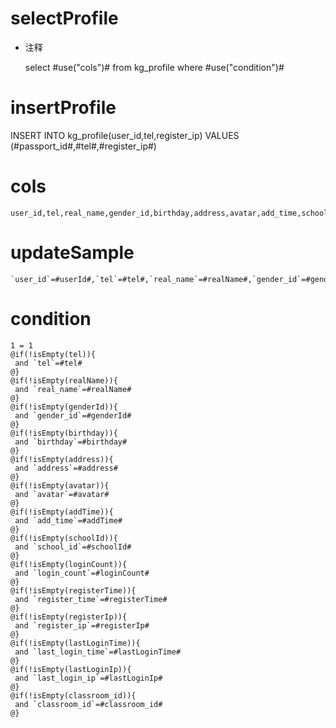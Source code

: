 selectProfile
===
* 注释

	select #use("cols")# from kg_profile where #use("condition")#


insertProfile
===

   INSERT INTO kg_profile(user_id,tel,register_ip) VALUES (#passport_id#,#tel#,#register_ip#)

cols
===
  
  	user_id,tel,real_name,gender_id,birthday,address,avatar,add_time,school_id,login_count,register_time,register_ip,last_login_time,last_login_ip,classroom_id
  
updateSample
===
  
  	`user_id`=#userId#,`tel`=#tel#,`real_name`=#realName#,`gender_id`=#genderId#,`birthday`=#birthday#,`address`=#address#,`avatar`=#avatar#,`add_time`=#addTime#,`school_id`=#schoolId#,`login_count`=#loginCount#,`register_time`=#registerTime#,`register_ip`=#registerIp#,`last_login_time`=#lastLoginTime#,`last_login_ip`=#lastLoginIp#
  
condition
===
  
  	1 = 1  
  	@if(!isEmpty(tel)){
  	 and `tel`=#tel#
  	@}
  	@if(!isEmpty(realName)){
  	 and `real_name`=#realName#
  	@}
  	@if(!isEmpty(genderId)){
  	 and `gender_id`=#genderId#
  	@}
  	@if(!isEmpty(birthday)){
  	 and `birthday`=#birthday#
  	@}
  	@if(!isEmpty(address)){
  	 and `address`=#address#
  	@}
  	@if(!isEmpty(avatar)){
  	 and `avatar`=#avatar#
  	@}
  	@if(!isEmpty(addTime)){
  	 and `add_time`=#addTime#
  	@}
  	@if(!isEmpty(schoolId)){
  	 and `school_id`=#schoolId#
  	@}
  	@if(!isEmpty(loginCount)){
  	 and `login_count`=#loginCount#
  	@}
  	@if(!isEmpty(registerTime)){
  	 and `register_time`=#registerTime#
  	@}
  	@if(!isEmpty(registerIp)){
  	 and `register_ip`=#registerIp#
  	@}
  	@if(!isEmpty(lastLoginTime)){
  	 and `last_login_time`=#lastLoginTime#
  	@}
  	@if(!isEmpty(lastLoginIp)){
  	 and `last_login_ip`=#lastLoginIp#
  	@}
  	@if(!isEmpty(classroom_id)){
  	 and `classroom_id`=#classroom_id#
  	@}	
